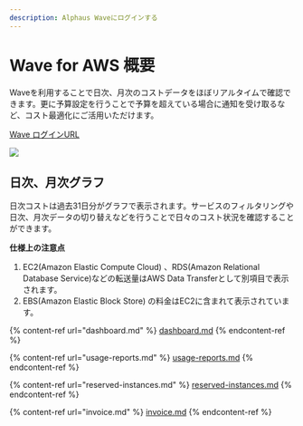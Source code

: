 ```yaml
---
description: Alphaus Waveにログインする
---
```


# Wave for AWS 概要

Waveを利用することで日次、月次のコストデータをほぼリアルタイムで確認できます。更に予算設定を行うことで予算を超えている場合に通知を受け取るなど、コスト最適化にご活用いただけます。

[Wave ログインURL](https://app.alphaus.cloud/wave/login)

![](../../.gitbook/assets/2021-01-03-19.41.14.gif)

## **日次、月次グラフ** <a href="h_4ead3043b8" id="h_4ead3043b8"></a>

日次コストは過去31日分がグラフで表示されます。サービスのフィルタリングや日次、月次データの切り替えなどを行うことで日々のコスト状況を確認することができます。

**仕様上の注意点**

1. EC2(Amazon Elastic Compute Cloud) 、RDS(Amazon Relational Database Service)などの転送量はAWS Data Transferとして別項目で表示されます。
2. EBS(Amazon Elastic Block Store) の料金はEC2に含まれて表示されています。

{% content-ref url="dashboard.md" %}
[dashboard.md](dashboard.md)
{% endcontent-ref %}

{% content-ref url="usage-reports.md" %}
[usage-reports.md](usage-reports.md)
{% endcontent-ref %}

{% content-ref url="reserved-instances.md" %}
[reserved-instances.md](reserved-instances.md)
{% endcontent-ref %}

{% content-ref url="invoice.md" %}
[invoice.md](invoice.md)
{% endcontent-ref %}
